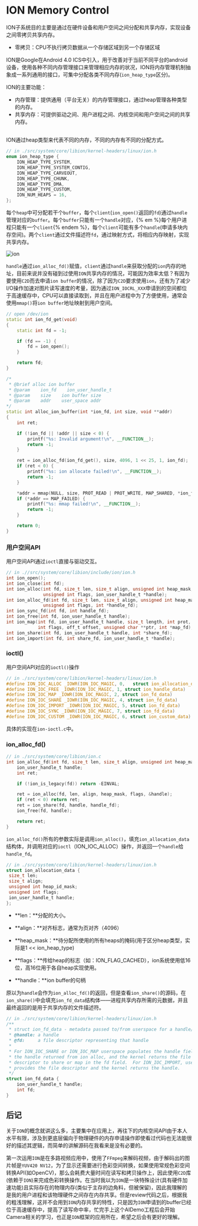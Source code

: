 # ION Memory Control

ION子系统目的主要是通过在硬件设备和用户空间之间分配和共享内存，实现设备之间零拷贝共享内存。

- 零拷贝：CPU不执行拷贝数据从一个存储区域到另一个存储区域

ION是Google在Android 4.0 ICS中引入，用于改善对于当前不同平台的android设备，使用各种不同内存管理接口来管理相应内存的状况，ION将内存管理机制抽象成一系列通用的接口，可集中分配各类不同内存(`ion_heap_type`区分)。

ION的主要功能：

- 内存管理：提供通用（平台无关）的内存管理接口，通过heap管理各种类型的内存。
- 共享内存：可提供驱动之间、用户进程之间、内核空间和用户空间之间的共享内存。

## 

ION通过heap类型来代表不同的内存，不同的内存有不同的分配方式。

```c
// in ./src/system/core/libion/kernel-headers/linux/ion.h
enum ion_heap_type {
	ION_HEAP_TYPE_SYSTEM,
	ION_HEAP_TYPE_SYSTEM_CONTIG,
	ION_HEAP_TYPE_CARVEOUT,
	ION_HEAP_TYPE_CHUNK,
	ION_HEAP_TYPE_DMA,
	ION_HEAP_TYPE_CUSTOM,
	ION_NUM_HEAPS = 16,
};
```

每个`heap`中可分配若干个`buffer`，每个`client`(`ion_open()`返回的`fd`)通过`handle`管理对应的`buffer`。每个`buffer`只能有一个`handle`对应，{% em %}每个用户进程只能有一个`client`{% endem %}，每个`client`可能有多个`handle`(申请多块内存空间)。两个`client`通过文件描述符`fd`，通过映射方式，将相应内存映射，实现共享内存。

![ion](ion.png)

`handle`通过`ion_alloc_fd()`赋值，`client`通过`handle`来获取分配的`ion`内存的地址，目前来说并没有碰到过使用`ION`共享内存的情况，可能因为效率太低？有因为要使用`C2D`而去申请`ion buffer`的情况，除了因为`C2D`要求使用`ion`，还有为了减少I/O操作加速对图片读写速度的考量，因为通过`ION_IOCRL_XXX`申请到的空间都位于高速缓存中，CPU可以直接读取到，并且在用户进程中为了方便使用，通常会使用`mmap()`将`ion buffer`地址映射到用户空间。

```c++
// open /dev/ion
static int ion_fd_get(void)
{
    static int fd = -1;

    if (fd == -1) {
        fd = ion_open();
    }

    return fd;
}

/*
 * @brief alloc ion buffer
 * @param    ion_fd    ion_user_handle_t
 * @param    size    ion buffer size
 * @param    addr    user_space addr
*/
static int alloc_ion_buffer(int *ion_fd, int size, void **addr)
{
    int ret;

    if (!ion_fd || !addr || size < 0) {
        printf("%s: Invalid argument!\n", __FUNCTION__);
        return -1;
    }

    ret = ion_alloc_fd(ion_fd_get(), size, 4096, 1 << 25, 1, ion_fd);
    if (ret < 0) {
        printf("%s: ion allocate failed!\n", __FUNCTION__);
        return -1;
    }

    *addr = mmap(NULL, size, PROT_READ | PROT_WRITE, MAP_SHARED, *ion_fd, 0);
    if (*addr == MAP_FAILED) {
        printf("%s: mmap failed!\n", __FUNCTION__);
        return -1;
    }

    return 0;
}
```

### 用户空间API

用户空间API通过`ioctl`直接与驱动交互。

```c
// in .//src/system/core/libion/include/ion/ion.h
int ion_open();
int ion_close(int fd);
int ion_alloc(int fd, size_t len, size_t align, unsigned int heap_mask,
              unsigned int flags, ion_user_handle_t *handle);
int ion_alloc_fd(int fd, size_t len, size_t align, unsigned int heap_mask,
              unsigned int flags, int *handle_fd);
int ion_sync_fd(int fd, int handle_fd);
int ion_free(int fd, ion_user_handle_t handle);
int ion_map(int fd, ion_user_handle_t handle, size_t length, int prot,
            int flags, off_t offset, unsigned char **ptr, int *map_fd);
int ion_share(int fd, ion_user_handle_t handle, int *share_fd);
int ion_import(int fd, int share_fd, ion_user_handle_t *handle);
```

### ioctl()

用户空间API对应的`ioctl()`操作

```c
// in ./src/system/core/libion/kernel-headers/linux/ion.h
#define ION_IOC_ALLOC _IOWR(ION_IOC_MAGIC, 0,   struct ion_allocation_data)
#define ION_IOC_FREE _IOWR(ION_IOC_MAGIC, 1, struct ion_handle_data)
#define ION_IOC_MAP _IOWR(ION_IOC_MAGIC, 2, struct ion_fd_data)
#define ION_IOC_SHARE _IOWR(ION_IOC_MAGIC, 4, struct ion_fd_data)
#define ION_IOC_IMPORT _IOWR(ION_IOC_MAGIC, 5, struct ion_fd_data)
#define ION_IOC_SYNC _IOWR(ION_IOC_MAGIC, 7, struct ion_fd_data)
#define ION_IOC_CUSTOM _IOWR(ION_IOC_MAGIC, 6, struct ion_custom_data)
```

具体的实现在`ion-ioctl.c`中。

### ion_alloc_fd()

```c
// in ./src/system/core/libion/ion.c
int ion_alloc_fd(int fd, size_t len, size_t align, unsigned int heap_mask, unsigned int flags, int* handle_fd) {
    ion_user_handle_t handle;
    int ret;

    if (!ion_is_legacy(fd)) return -EINVAL;

    ret = ion_alloc(fd, len, align, heap_mask, flags, &handle);
    if (ret < 0) return ret;
    ret = ion_share(fd, handle, handle_fd);
    ion_free(fd, handle);

    return ret;
}
```

`ion_alloc_fd()`所有的参数实际是调用`ion_alloc()`，填充`ion_allocation_data`结构体，并调用对应的`ioctl`（ION_IOC_ALLOC）操作，并返回一个`handle`给`handle_fd`。

```c
// in ./src/system/core/libion/kernel-headers/linux/ion.h
struct ion_allocation_data {
 size_t len;
 size_t align;
 unsigned int heap_id_mask;
 unsigned int flags;
 ion_user_handle_t handle;
};
```

- **len：**分配的大小。

- **align：**对齐标志，通常为页对齐（4096）

- **heap_mask：**待分配所使用的所有heaps的掩码(用于区分heap类型，实际是1 << ion_heap_type)

- **flags：**传给heap的标志（如：ION_FLAG_CACHED），ion系统使用低16位，高16位用于各自heap实现使用。

- **handle：**ion buffer的句柄

原以为`handle`会作为`ion_alloc_fd()`的返回，但是查看`ion_share()`的源码，在`ion_share()`中会填充`ion_fd_data`结构体——进程共享内存所需的元数据，并且最终返回的是用于共享内存的文件描述符。

```c
// in ./src/system/core/libion/kernel-headers/linux/ion.h
/**
 * struct ion_fd_data - metadata passed to/from userspace for a handle/fd pair
 * @handle:	a handle
 * @fd:		a file descriptor representing that handle
 *
 * For ION_IOC_SHARE or ION_IOC_MAP userspace populates the handle field with
 * the handle returned from ion alloc, and the kernel returns the file
 * descriptor to share or map in the fd field.  For ION_IOC_IMPORT, userspace
 * provides the file descriptor and the kernel returns the handle.
 */
struct ion_fd_data {
	ion_user_handle_t handle;
	int fd;
}
```

## 后记

关于`ION`的概念就讲这么多，主要集中在应用上，再往下的内核空间API由于本人水平有限，涉及到更底层偏向于物理硬件的内存申请操作即使看过代码也无法能很好的描述其逻辑，而简单的讲解源码在我看来是没有必要的。

第一次运用`ION`是在多路视频应用中，使用了`FFmpeg`来解码视频，由于解码出的图片帧是`YUV420 NV12`，为了显示还需要进行色彩空间转换，如果使用常规色彩空间转换API(如OpenCV)，那么会耗费大量时间在读写和拷贝操作上，因此使用`C2D`库(依赖于`ION`)来完成色彩转换操作。在当时我以为`ION`是一块特殊设计(具有硬件加速功能)且实际存在的物理内存(类似于主存的边角料，但被保留)，因此我理解的是我的用户进程和该物理硬件之间存在内存共享。但是review代码之后，根据我的粗浅理解，这并不会用到`ION`内存共享的特性，只是因为`ION`申请到的buffer已经位于高速缓存中，提高了读写命中率，忙完手上这个AIDemo工程后会开始Camera相关的学习，也正是`ION`框架的应用所在，希望之后会有更好的理解。

